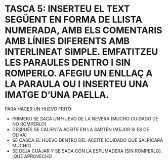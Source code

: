 # TASCA 5: INSERTEU EL TEXT SEGÜENT EN FORMA DE LLISTA NUMERADA, AMB ELS COMENTARIS AMB LÍNIES DIFERENTS AMB INTERLINEAT SIMPLE. EMFATITZEU LES PARAULES DENTRO I SIN ROMPERLO. AFEGIU UN ENLLAÇ A LA PARAULA OU I INSERTEU UNA IMATGE D’UNA PAELLA.

PARA HACER UN HUEVO FRITO:
- PRIMERO SE SACA UN HUEVO DE LA NEVERA (MUCHO CUIDADO DE NO ROMPERLO)
- DESPUÉS SE CALIENTA ACEITE EN LA SARTÉN (MEJOR SI ES DE OLIVA)
- SE CASCA EL HUEVO DENTRO DEL ACEITE (CUIDADO QUE SALPICARÁ MUCHO)
- SE DEJA CUAJAR Y SE SACA CON LA ESPUMADERA (SIN ROMPERLO).
¡QUÉ APROVECHE!
